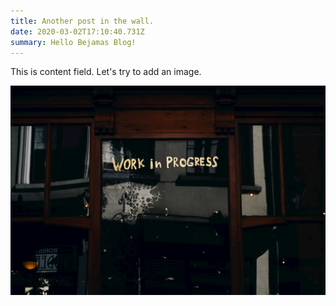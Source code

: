 ```yaml
---
title: Another post in the wall.
date: 2020-03-02T17:10:40.731Z
summary: Hello Bejamas Blog!
---
```

This is content field. Let's try to add an image.

![](/images/uploads/wip.jpg)
